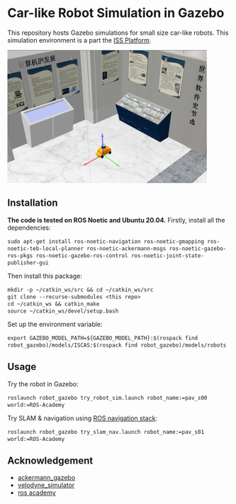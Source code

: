 # Car-like Robot Simulation in Gazebo
This repository hosts Gazebo simulations for small size car-like robots. This simulation environment is a part the [ISS Platform](https://tis.ios.ac.cn/iss/).

<img src="assets/screenshot.png" width="450" height="300" alt="car_like_robot">


## Installation
**The code is tested on ROS Noetic and Ubuntu 20.04.**
Firstly, install all the dependencies:
```
sudo apt-get install ros-noetic-navigation ros-noetic-gmapping ros-noetic-teb-local-planner ros-noetic-ackermann-msgs ros-noetic-gazebo-ros-pkgs ros-noetic-gazebo-ros-control ros-noetic-joint-state-publisher-gui
```

Then install this package:
```
mkdir -p ~/catkin_ws/src && cd ~/catkin_ws/src
git clone --recurse-submodules <this repo>
cd ~/catkin_ws && catkin_make
source ~/catkin_ws/devel/setup.bash
```
Set up the environment variable:
```
export GAZEBO_MODEL_PATH=${GAZEBO_MODEL_PATH}:$(rospack find robot_gazebo)/models/ISCAS:$(rospack find robot_gazebo)/models/robots
```

## Usage
Try the robot in Gazebo:
```
roslaunch robot_gazebo try_robot_sim.launch robot_name:=pav_s00 world:=ROS-Academy
```
Try SLAM & navigation using [ROS navigation stack](http://wiki.ros.org/navigation):
```
roslaunch robot_gazebo try_slam_nav.launch robot_name:=pav_s01 world:=ROS-Academy
```

## Acknowledgement
- [ackermann_gazebo](https://github.com/Lord-Z/ackermann_gazebo)
- [velodyne_simulator](https://github.com/lmark1/velodyne_simulator)
- [ros academy](https://github.com/sychaichangkun/ROS-Academy-for-Beginners)
